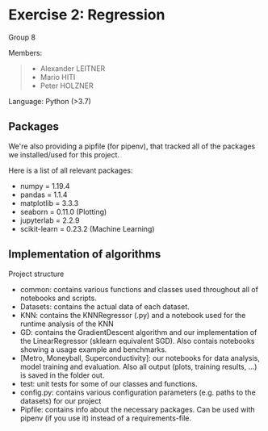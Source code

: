 # Exercise 2: Regression

Group 8

Members:

> - Alexander LEITNER
> - Mario HITI
> - Peter HOLZNER

Language: Python (>3.7)

## Packages

We're also providing a pipfile (for pipenv), that tracked all of the packages we installed/used for this project.

Here is a list of all relevant packages:

- numpy = 1.19.4
- pandas = 1.1.4
- matplotlib = 3.3.3
- seaborn = 0.11.0 (Plotting)
- jupyterlab = 2.2.9
- scikit-learn = 0.23.2 (Machine Learning)

## Implementation of algorithms

Project structure

- common: contains various functions and classes used throughout all of notebooks and scripts.
- Datasets: contains the actual data of each dataset.
- KNN: contains the KNNRegressor (.py) and a notebook used for the runtime analysis of the KNN
- GD: contains the GradientDescent algorithm and our implementation of the LinearRegressor (sklearn equivalent SGD). Also contais notebooks showing a usage example and benchmarks.
- [Metro, Moneyball, Superconductivity]: our notebooks for data analysis, model training and evaluation. Also all output (plots, training results, ...) is saved in the folder out.
- test: unit tests for some of our classes and functions.
- config.py: contains various configuration parameters (e.g. paths to the datasets) for our project
- Pipfile: contains info about the necessary packages. Can be used with pipenv (if you use it) instead of a requirements-file.
